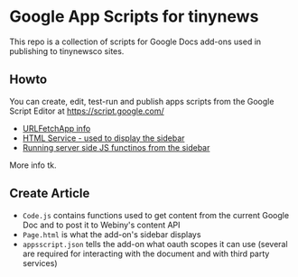 # Google App Scripts for tinynews

This repo is a collection of scripts for Google Docs add-ons used in publishing to tinynewsco sites.

## Howto

You can create, edit, test-run and publish apps scripts from the Google Script Editor at https://script.google.com/

* [URLFetchApp info](https://developers.google.com/apps-script/reference/url-fetch/url-fetch-app)
* [HTML Service - used to display the sidebar](https://developers.google.com/apps-script/guides/html)
* [Running server side JS functinos from the sidebar](https://developers.google.com/apps-script/guides/html/communication)

More info tk.

## Create Article

* `Code.js` contains functions used to get content from the current Google Doc and to post it to Webiny's content API
* `Page.html` is what the add-on's sidebar displays
* `appsscript.json` tells the add-on what oauth scopes it can use (several are required for interacting with the document and with third party services)
